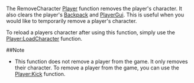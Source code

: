 The RemoveCharacter [Player](https://developer.roblox.com/en-us/api-reference/class/Player) function removes the player's character. It also clears the player's [Backpack](https://developer.roblox.com/en-us/api-reference/class/Backpack) and [PlayerGui](https://developer.roblox.com/en-us/api-reference/class/PlayerGui). This is useful when you would like to temporarily remove a player's character.

To reload a players character after using this function, simply use the [Player:LoadCharacter](https://developer.roblox.com/en-us/api-reference/function/Player/LoadCharacter) function.

##Note

*   This function does not remove a player from the game. It only removes their character. To remove a player from the game, you can use the [Player:Kick](https://developer.roblox.com/en-us/api-reference/function/Player/Kick) function.